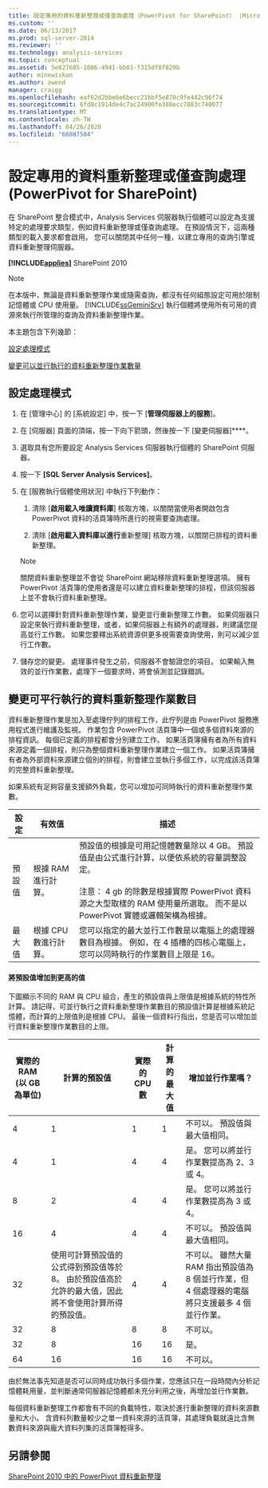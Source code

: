 ```yaml
---
title: 設定專用的資料重新整理或僅查詢處理（PowerPivot for SharePoint） |Microsoft Docs
ms.custom: ''
ms.date: 06/13/2017
ms.prod: sql-server-2014
ms.reviewer: ''
ms.technology: analysis-services
ms.topic: conceptual
ms.assetid: 5e027605-1086-4941-bb01-f315df8f829b
author: minewiskan
ms.author: owend
manager: craigg
ms.openlocfilehash: eaf62d2bbe6e6becc21bbf5e870c9fe442c96f74
ms.sourcegitcommit: 6fd8c1914de4c7ac24900fe388ecc7883c740077
ms.translationtype: MT
ms.contentlocale: zh-TW
ms.lasthandoff: 04/26/2020
ms.locfileid: "66087504"
---
```

# <a name="configure-dedicated-data-refresh-or-query-only-processing-powerpivot-for-sharepoint"></a>設定專用的資料重新整理或僅查詢處理 (PowerPivot for SharePoint)
  在 SharePoint 整合模式中，Analysis Services 伺服器執行個體可以設定為支援特定的處理要求類型，例如資料重新整理或僅查詢處理。 在預設情況下，這兩種類型的載入要求都會啟用。 您可以關閉其中任何一種，以建立專用的查詢引擎或資料重新整理伺服器。  
  
 **[!INCLUDE[applies](../includes/applies-md.md)]** SharePoint 2010  
  
> [!NOTE]  
>  在本版中，無論是資料重新整理作業或隨需查詢，都沒有任何組態設定可用於限制記憶體或 CPU 使用量。 [!INCLUDE[ssGeminiSrv](../includes/ssgeminisrv-md.md)] 執行個體將使用所有可用的資源來執行所管理的查詢及資料重新整理作業。  
  
 本主題包含下列幾節：  
  
 [設定處理模式](#config)  
  
 [變更可以並行執行的資料重新整理作業數量](#change)  
  
##  <a name="configure-a-processing-mode"></a><a name="config"></a>設定處理模式  
  
1.  在 [管理中心] 的 [系統設定] 中，按一下 [**管理伺服器上的服務**]。  
  
2.  在 [伺服器] 頁面的頂端，按一下向下箭頭，然後按一下 [變更伺服器]****。  
  
3.  選取具有您所要設定 Analysis Services 伺服器執行個體的 SharePoint 伺服器。  
  
4.  按一下 **[SQL Server Analysis Services]**。  
  
5.  在 [服務執行個體使用狀況] 中執行下列動作：  
  
    1.  清除 [**啟用載入唯讀資料庫**] 核取方塊，以關閉當使用者開啟包含 PowerPivot 資料的活頁簿時所進行的視需要查詢處理。  
  
    2.  清除 [**啟用載入資料庫以進行**重新整理] 核取方塊，以關閉已排程的資料重新整理。  
  
    > [!NOTE]  
    >  關閉資料重新整理並不會從 SharePoint 網站移除資料重新整理選項。 擁有 PowerPivot 活頁簿的使用者還是可以建立資料重新整理的排程，但該伺服器上並不會執行資料重新整理。  
  
6.  您可以選擇針對資料重新整理作業，變更並行重新整理工作數。 如果伺服器只設定來執行資料重新整理，或者，如果伺服器上有額外的處理器，則建議您提高並行工作數。 如果您要釋出系統資源供更多視需要查詢使用，則可以減少並行工作數。  
  
7.  儲存您的變更。 處理事件發生之前，伺服器不會驗證您的項目。 如果輸入無效的並行作業數，處理下一個要求時，將會偵測並記錄錯誤。  
  
##  <a name="change-the-number-of-data-refresh-jobs-that-can-run-in-parallel"></a><a name="change"></a>變更可平行執行的資料重新整理作業數目  
 資料重新整理作業是加入至處理佇列的排程工作，此佇列是由 PowerPivot 服務應用程式進行維護及監視。 作業包含 PowerPivot 活頁簿中一個或多個資料來源的排程資訊。 每個已定義的排程都會分別建立工作。 如果活頁簿擁有者為所有資料來源定義一個排程，則只為整個資料重新整理作業建立一個工作。 如果活頁簿擁有者為外部資料來源建立個別的排程，則會建立並執行多個工作，以完成該活頁簿的完整資料重新整理。  
  
 如果系統有足夠容量支援額外負載，您可以增加可同時執行的資料重新整理作業數。  
  
|設定|有效值|描述|  
|-------------|------------------|-----------------|  
|預設值|根據 RAM 進行計算。|預設值的根據是可用記憶體數量除以 4 GB。 預設值是由公式進行計算，以便依系統的容量調整設定。<br /><br /> 注意： 4 gb 的除數是根據實際 PowerPivot 資料源之大型取樣的 RAM 使用量所選取。 而不是以 PowerPivot 實體或邏輯架構為根據。|  
|最大值|根據 CPU 數進行計算。|您可以指定的最大並行工作數是以電腦上的處理器數目為根據。 例如，在 4 插槽的四核心電腦上，您可以同時執行的作業數目上限是 16。|  
  
#### <a name="increasing-the-default-value-to-a-higher-value"></a>將預設值增加到更高的值  
 下圖顯示不同的 RAM 與 CPU 組合，產生的預設值與上限值是根據系統的特性所計算。 請記得，可並行執行之資料重新整理作業數目的預設值計算是根據系統記憶體，而計算的上限值則是根據 CPU。 最後一個資料行指出，您是否可以增加並行資料重新整理作業數目的上限。  
  
|實際的 RAM (以 GB 為單位)|計算的預設值|實際的 CPU 數|計算的最大值|增加並行作業嗎？|  
|---------------------------------|------------------------------|------------------------|------------------------------|-------------------------------|  
|4|1|1|1|不可以。 預設值與最大值相同。|  
|4|1|4|4|是。 您可以將並行作業數提高為 2、3 或 4。|  
|8|2|4|4|是。 您可以將並行作業數提高為 3 或 4。|  
|16|4|4|4|不可以。 預設值與最大值相同。|  
|32|使用可計算預設值的公式得到預設值等於 8。 由於預設值高於允許的最大值，因此將不會使用計算所得的預設值。|4|4|不可以。 雖然大量 RAM 指出預設值為 8 個並行作業，但 4 個處理器的電腦將只支援最多 4 個並行作業。|  
|32|8|8|8|不可以。|  
|32|8|16|16|是。|  
|64|16|16|16|不可以。|  
  
 由於無法事先知道是否可以同時成功執行多個作業，您應該只在一段時間內分析記憶體耗用量，並判斷通常伺服器記憶體都未充分利用之後，再增加並行作業數。  
  
 每個資料重新整理工作都會有不同的負載特性，取決於進行重新整理的資料來源數量和大小。 含資料列數量較少之單一資料來源的活頁簿，其處理負載就遠比含無數資料來源與龐大資料列集的活頁簿輕得多。  
  
## <a name="see-also"></a>另請參閱  
 [SharePoint 2010 中的 PowerPivot 資料重新整理](powerpivot-data-refresh-with-sharepoint-2010.md)  
  
  
